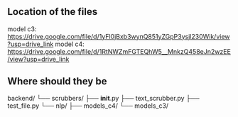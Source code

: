 #

## Location of the files
model c3: https://drive.google.com/file/d/1yFl0jBxb3wynQ851yZGpP3ysjl230Wik/view?usp=drive_link
model c4: https://drive.google.com/file/d/1RtNWZmFGTEQhW5__MnkzQ458eJn2wzEE/view?usp=drive_link

## Where should they be
backend/
└── scrubbers/
    ├── __init__.py
    ├── text_scrubber.py
    ├── test_file.py
    └── nlp/
        ├── models_c4/
        └── models_c3/
   
